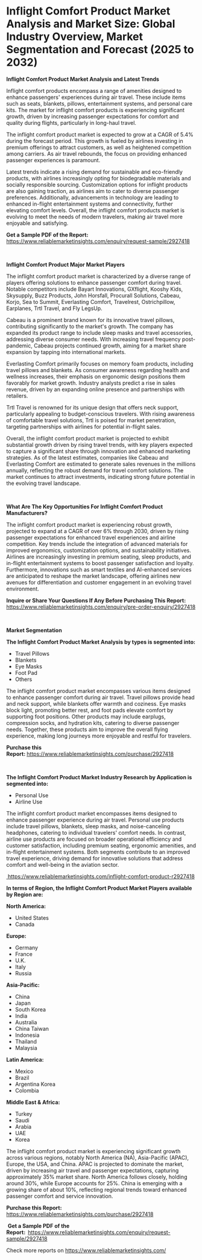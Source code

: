 <p><h1>Inflight Comfort Product Market Analysis and Market Size: Global Industry Overview, Market Segmentation and Forecast (2025 to 2032)</h1></p><p><strong>Inflight Comfort Product Market Analysis and Latest Trends</strong></p>
<p><p>Inflight comfort products encompass a range of amenities designed to enhance passengers' experiences during air travel. These include items such as seats, blankets, pillows, entertainment systems, and personal care kits. The market for inflight comfort products is experiencing significant growth, driven by increasing passenger expectations for comfort and quality during flights, particularly in long-haul travel.</p><p>The inflight comfort product market is expected to grow at a CAGR of 5.4% during the forecast period. This growth is fueled by airlines investing in premium offerings to attract customers, as well as heightened competition among carriers. As air travel rebounds, the focus on providing enhanced passenger experiences is paramount. </p><p>Latest trends indicate a rising demand for sustainable and eco-friendly products, with airlines increasingly opting for biodegradable materials and socially responsible sourcing. Customization options for inflight products are also gaining traction, as airlines aim to cater to diverse passenger preferences. Additionally, advancements in technology are leading to enhanced in-flight entertainment systems and connectivity, further elevating comfort levels. Overall, the inflight comfort products market is evolving to meet the needs of modern travelers, making air travel more enjoyable and satisfying.</p></p>
<p><strong>Get a Sample PDF of the Report:&nbsp;</strong> <a href="https://www.reliablemarketinsights.com/enquiry/request-sample/2927418?utm_campaign=2935&utm_medium=2&utm_source=Github&utm_content=ia&utm_term=12032025&utm_id=inflight-comfort-product">https://www.reliablemarketinsights.com/enquiry/request-sample/2927418</a></p>
<p>&nbsp;</p>
<p><strong>Inflight Comfort Product Major Market Players</strong></p>
<p><p>The inflight comfort product market is characterized by a diverse range of players offering solutions to enhance passenger comfort during travel. Notable competitors include Bayart Innovations, GXflight, Kooshy Kids, Skysupply, Buzz Products, John Horsfall, Procurall Solutions, Cabeau, Korjo, Sea to Summit, Everlasting Comfort, Travelrest, Ostrichpillow, Earplanes, Trtl Travel, and Fly LegsUp.</p><p>Cabeau is a prominent brand known for its innovative travel pillows, contributing significantly to the market's growth. The company has expanded its product range to include sleep masks and travel accessories, addressing diverse consumer needs. With increasing travel frequency post-pandemic, Cabeau projects continued growth, aiming for a market share expansion by tapping into international markets.</p><p>Everlasting Comfort primarily focuses on memory foam products, including travel pillows and blankets. As consumer awareness regarding health and wellness increases, their emphasis on ergonomic design positions them favorably for market growth. Industry analysts predict a rise in sales revenue, driven by an expanding online presence and partnerships with retailers.</p><p>Trtl Travel is renowned for its unique design that offers neck support, particularly appealing to budget-conscious travelers. With rising awareness of comfortable travel solutions, Trtl is poised for market penetration, targeting partnerships with airlines for potential in-flight sales.</p><p>Overall, the inflight comfort product market is projected to exhibit substantial growth driven by rising travel trends, with key players expected to capture a significant share through innovation and enhanced marketing strategies. As of the latest estimates, companies like Cabeau and Everlasting Comfort are estimated to generate sales revenues in the millions annually, reflecting the robust demand for travel comfort solutions. The market continues to attract investments, indicating strong future potential in the evolving travel landscape.</p></p>
<p>&nbsp;</p>
<p><strong>What Are The Key Opportunities For Inflight Comfort Product Manufacturers?</strong></p>
<p><p>The inflight comfort product market is experiencing robust growth, projected to expand at a CAGR of over 6% through 2030, driven by rising passenger expectations for enhanced travel experiences and airline competition. Key trends include the integration of advanced materials for improved ergonomics, customization options, and sustainability initiatives. Airlines are increasingly investing in premium seating, sleep products, and in-flight entertainment systems to boost passenger satisfaction and loyalty. Furthermore, innovations such as smart textiles and AI-enhanced services are anticipated to reshape the market landscape, offering airlines new avenues for differentiation and customer engagement in an evolving travel environment.</p></p>
<p><strong>Inquire or Share Your Questions If Any Before Purchasing This Report:</strong> <a href="https://www.reliablemarketinsights.com/enquiry/pre-order-enquiry/2927418?utm_campaign=2935&utm_medium=2&utm_source=Github&utm_content=ia&utm_term=12032025&utm_id=inflight-comfort-product">https://www.reliablemarketinsights.com/enquiry/pre-order-enquiry/2927418</a></p>
<p>&nbsp;</p>
<p><strong>Market Segmentation</strong></p>
<p><strong>The Inflight Comfort Product Market Analysis by types is segmented into:</strong></p>
<p><ul><li>Travel Pillows</li><li>Blankets</li><li>Eye Masks</li><li>Foot Pad</li><li>Others</li></ul></p>
<p><p>The inflight comfort product market encompasses various items designed to enhance passenger comfort during air travel. Travel pillows provide head and neck support, while blankets offer warmth and coziness. Eye masks block light, promoting better rest, and foot pads elevate comfort by supporting foot positions. Other products may include earplugs, compression socks, and hydration kits, catering to diverse passenger needs. Together, these products aim to improve the overall flying experience, making long journeys more enjoyable and restful for travelers.</p></p>
<p><strong>Purchase this Report:&nbsp;</strong><a href="https://www.reliablemarketinsights.com/purchase/2927418?utm_campaign=2935&utm_medium=2&utm_source=Github&utm_content=ia&utm_term=12032025&utm_id=inflight-comfort-product">https://www.reliablemarketinsights.com/purchase/2927418</a></p>
<p>&nbsp;</p>
<p><strong>The Inflight Comfort Product Market Industry Research by Application is segmented into:</strong></p>
<p><ul><li>Personal Use</li><li>Airline Use</li></ul></p>
<p><p>The inflight comfort product market encompasses items designed to enhance passenger experience during air travel. Personal use products include travel pillows, blankets, sleep masks, and noise-canceling headphones, catering to individual travelers' comfort needs. In contrast, airline use products are focused on broader operational efficiency and customer satisfaction, including premium seating, ergonomic amenities, and in-flight entertainment systems. Both segments contribute to an improved travel experience, driving demand for innovative solutions that address comfort and well-being in the aviation sector.</p></p>
<p><a href="https://www.reliablemarketinsights.com/inflight-comfort-product-r2927418?utm_campaign=2935&utm_medium=2&utm_source=Github&utm_content=ia&utm_term=12032025&utm_id=inflight-comfort-product">&nbsp;https://www.reliablemarketinsights.com/inflight-comfort-product-r2927418</a></p>
<p><strong>In terms of Region, the Inflight Comfort Product Market Players available by Region are:</strong></p>
<p>
    <p> <strong> North America: </strong>
        <ul>
            <li>United States</li>
            <li>Canada</li>
        </ul>
        </p> 
    <p> <strong> Europe: </strong>
        <ul>
            <li>Germany</li>
            <li>France</li>
            <li>U.K.</li>
            <li>Italy</li>
            <li>Russia</li>
        </ul>
        </p> 
    <p> <strong> Asia-Pacific: </strong>
        <ul>
            <li>China</li>
            <li>Japan</li>
            <li>South Korea</li>
            <li>India</li>
            <li>Australia</li>
            <li>China Taiwan</li>
            <li>Indonesia</li>
            <li>Thailand</li>
            <li>Malaysia</li>
        </ul>
        </p> 
    <p> <strong> Latin America: </strong>
        <ul>
            <li>Mexico</li>
            <li>Brazil</li>
            <li>Argentina Korea</li>
            <li>Colombia</li>
        </ul>
        </p> 
    <p> <strong> Middle East & Africa: </strong>
        <ul>
            <li>Turkey</li>
            <li>Saudi</li>
            <li>Arabia</li>
            <li>UAE</li>
            <li>Korea</li>
        </ul>
    </p>
    </p>
<p><p>The inflight comfort product market is experiencing significant growth across various regions, notably North America (NA), Asia-Pacific (APAC), Europe, the USA, and China. APAC is projected to dominate the market, driven by increasing air travel and passenger expectations, capturing approximately 35% market share. North America follows closely, holding around 30%, while Europe accounts for 25%. China is emerging with a growing share of about 10%, reflecting regional trends toward enhanced passenger comfort and service innovation.</p></p>
<p><strong>Purchase this Report: </strong><a href="https://www.reliablemarketinsights.com/purchase/2927418?utm_campaign=2935&utm_medium=2&utm_source=Github&utm_content=ia&utm_term=12032025&utm_id=inflight-comfort-product">https://www.reliablemarketinsights.com/purchase/2927418</a></p>
<p>&nbsp;<strong>Get a Sample PDF of the Report:&nbsp;&nbsp;</strong><a href="https://www.reliablemarketinsights.com/enquiry/request-sample/2927418?utm_campaign=2935&utm_medium=2&utm_source=Github&utm_content=ia&utm_term=12032025&utm_id=inflight-comfort-product">https://www.reliablemarketinsights.com/enquiry/request-sample/2927418</a></p>
<p><strong></strong></p>
<p>Check more reports on <a href="https://www.reliablemarketinsights.com/?utm_campaign=2935&utm_medium=2&utm_source=Github&utm_content=ia&utm_term=12032025&utm_id=inflight-comfort-product">https://www.reliablemarketinsights.com/</a></p>